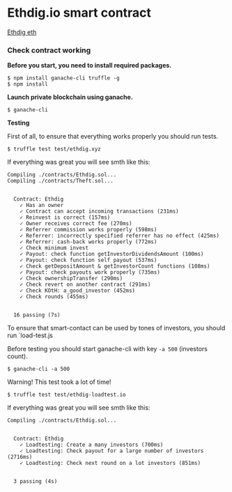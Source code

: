 # Ethdig.io smart contract

[Ethdig eth](https://ethdig.xyz)


### Check contract working


**Before you start, you need to install required packages.**

```
$ npm install ganache-cli truffle -g
$ npm install
```

**Launch private blockchain using ganache.**

`$ ganache-cli`

**Testing**

First of all, to ensure that everything works properly you should run tests.

`$ truffle test test/ethdig.xyz`

If everything was great you will see smth like this:
```
Compiling ./contracts/Ethdig.sol...
Compiling ./contracts/Theft.sol...


  Contract: Ethdig
    ✓ Has an owner
    ✓ Contract can accept incoming transactions (231ms)
    ✓ Reinvest is correct (157ms)
    ✓ Owner receives correct fee (270ms)
    ✓ Referrer commission works properly (598ms)
    ✓ Referrer: incorrectly specified referrer has no effect (425ms)
    ✓ Referrer: cash-back works properly (772ms)
    ✓ Check minimum invest
    ✓ Payout: check function getInvestorDividendsAmount (100ms)
    ✓ Payout: check function self payout (537ms)
    ✓ Check getDepositAmount & getInvestorCount functions (108ms)
    ✓ Payout: check payouts work properly (735ms)
    ✓ Check ownershipTransfer (290ms)
    ✓ Check revert on another contract (291ms)
    ✓ Check KOtH: a_good_investor (452ms)
    ✓ Check rounds (455ms)


  16 passing (7s)
```

To ensure that smart-contact can be used by tones of investors,
you should run `load-test.js

Before testing you should start ganache-cli with key `-a 500`  (investors count).

`$ ganache-cli -a 500`


Warning! This test took a lot of time!

`$ truffle test test/ethdig-loadtest.io`


If everything was great you will see smth like this:
```
Compiling ./contracts/Ethdig.sol...


  Contract: Ethdig
    ✓ Loadtesting: Create a many investors (700ms)
    ✓ Loadtesting: Check payout for a large number of investors (2716ms)
    ✓ Loadtesting: Check next round on a lot investors (851ms)


  3 passing (4s)
```
